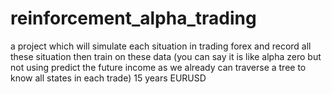 # reinforcement_alpha_trading
a project which will simulate each situation in trading forex and record all these situation then train on these data (you can say it is like alpha zero but not using predict the future income as we already can traverse a tree to know all states in each trade) 15 years EURUSD
